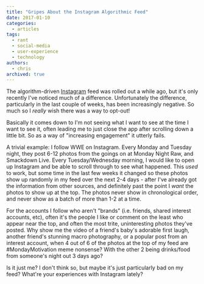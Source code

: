 ```yaml
---
title: "Gripes About the Instagram Algorithmic Feed"
date: 2017-01-10
categories:
  - articles
tags:
  - rant
  - social-media
  - user-experience
  - technology
authors:
  - chris
archived: true
---
```


The algorithm-driven [Instagram](https://www.instagram.com/misterkapowski/) feed was rolled out a while ago, but it's only recently I've noticed much of a difference. Unfortunately the difference, particularly in the last couple of weeks, has been increasingly negative. So much so I _really_ wish there was a way to opt-out!

Basically it comes down to I'm not seeing what I want to see at the time I want to see it, often leading me to just close the app after scrolling down a little bit. So as a way of "increasing engagement" it utterly fails.

A trivial example: I follow WWE on Instagram. Every Monday and Tuesday night, they post 6-12 photos from the goings on at Monday Night Raw, and Smackdown Live. Every Tuesday/Wednesday morning, I would like to open up Instagram and be able to scroll through to see what happened. This *used* to work, but some time in the last few weeks it changed so these photos show up randomly in my feed over the next 2-4 days - after I've already got the information from other sources, and definitely past the point I _want_ the photos to show up at the top. The photos never show in chronological order, and never show as a batch of more than 1-2 at a time.

For the accounts I follow who aren't "brands" (i.e. friends, shared interest accounts, etc), often it's the people I like or comment on the least who appear near the top, and often the most trite, uninteresting photos they've posted. Why show me the video of a friend's baby's adorable first laugh, another friend's stunning macro photography, or a popular post from an interest account, when 4 out of 6 of the photos at the top of my feed are #MondayMotivation meme nonsense? With the other 2 being drinks/food from someone's night out 3 days ago?

Is it just me? I don't think so, but maybe it's just particularly bad on my feed? What're your experiences with Instagram lately?
